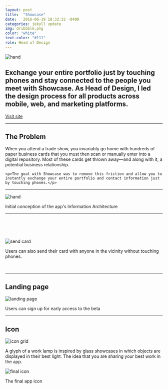 ```yaml
---
layout: post
title:  "Showcase"
date:   2016-06-19 18:32:32 -0400
categories: jekyll update
img: dribbble.png
color: "white"
text-color: "#111"
role: Head of Design
---
```


![hand](/img/showcase-hand.png)

## Exchange your entire portfolio just by touching phones and stay connected to the people you meet with Showcase. As Head of Design, I led the design process for all products across mobile, web, and marketing platforms.

<a class="btn" href="http://tryshowcase.com">Visit site</a>

<hr>

<div class="row">
  <div class="col-sm-6">
    <h2 class="section-left">The Problem</h2>
  </div>
  <div class="col-sm-6">
    <p>When you attend a trade show, you invariably go home with hundreds of paper business cards that you must then scan or manually enter into a digital repository. Most of these cards get thrown away—and along with it, a potential business relationship. </p>

    <p>The goal with Showcase was to remove this friction and allow you to instantly exchange your entire portfolio and contact information just by touching phones.</p>

  </div>
</div>

<hr>

![hand](/img/shocase-ia.png)

Initial conception of the app's Information Architecture

<hr>

<br/>

<div class="row">
  <div class="col-sm-6">
    <div class="col-with-margin">
      <img src="/img/showcase-p1.png" alt="">
    </div>
  </div>
  <div class="col-sm-6">
    <div class="col-with-margin">
      <img src="/img/showcase-p2.png" alt="">
    </div>
  </div>
  <div class="col-sm-6">
    <div class="col-with-margin">
      <img src="/img/showcase-p3.png" alt="">
    </div>
  </div>
  <div class="col-sm-6">
    <div class="col-with-margin">
      <img src="/img/showcase-p4.png" alt="">
    </div>
  </div>
</div>

<br/>
<br/>

![send card](/img/send-card.gif)

Users can also send their card with anyone in the vicinity without touching phones.

<br/>

<hr>

## Landing page

![landing page](/img/shows.png)

Users can sign up for early access to the beta

<hr>

## Icon

![icon grid](/img/showcase-grid.png)

A glyph of a work lamp is inspired by glass showcases in which objects are displayed in their best light. The idea that you are sharing your best work in the app.

![final icon](/img/showcase-icon.png)

The final app icon
